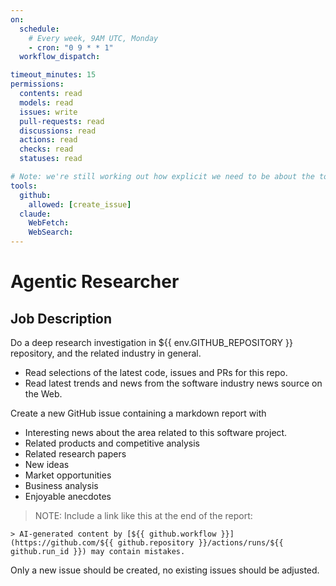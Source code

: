 ```yaml
---
on:
  schedule:
    # Every week, 9AM UTC, Monday
    - cron: "0 9 * * 1"
  workflow_dispatch:

timeout_minutes: 15
permissions:
  contents: read
  models: read
  issues: write
  pull-requests: read
  discussions: read
  actions: read
  checks: read
  statuses: read

# Note: we're still working out how explicit we need to be about the tools to be used.
tools:
  github:
    allowed: [create_issue]
  claude:
    WebFetch:
    WebSearch:
---
```


# Agentic Researcher

## Job Description

Do a deep research investigation in ${{ env.GITHUB_REPOSITORY }} repository, and the related industry in general.

- Read selections of the latest code, issues and PRs for this repo.
- Read latest trends and news from the software industry news source on the Web.

Create a new GitHub issue containing a markdown report with

- Interesting news about the area related to this software project.
- Related products and competitive analysis
- Related research papers
- New ideas
- Market opportunities
- Business analysis
- Enjoyable anecdotes

> NOTE: Include a link like this at the end of the report:

```
> AI-generated content by [${{ github.workflow }}](https://github.com/${{ github.repository }}/actions/runs/${{ github.run_id }}) may contain mistakes.
```

Only a new issue should be created, no existing issues should be adjusted.
